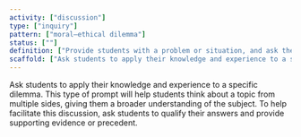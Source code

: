 ```yaml
---
activity: ["discussion"]
type: ["inquiry"]
pattern: ["moral—ethical dilemma"]
status: [""]
definition: ["Provide students with a problem or situation, and ask them to explore one or more of the moral and ethical concerns. "]
scaffold: ["Ask students to apply their knowledge and experience to a specific dilemma. This type of prompt will help students think about a topic from multiple sides, giving them a broader understanding of the subject. To help facilitate this discussion,  ask students to qualify their answers and provide supporting evidence or precedent."]
---
```


Ask students to apply their knowledge and experience to a specific dilemma. This type of prompt will help students think about a topic from multiple sides, giving them a broader understanding of the subject. To help facilitate this discussion,  ask students to qualify their answers and provide supporting evidence or precedent.
